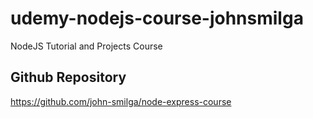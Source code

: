 # udemy-nodejs-course-johnsmilga
 NodeJS Tutorial and Projects Course

## Github Repository
https://github.com/john-smilga/node-express-course
